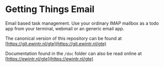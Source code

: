 # Getting Things Email

Email based task management. Use your ordinary IMAP mailbox as a todo app from your terminal, webmail or an generic email app.

The canonical version of this repository can be found at [https://git.ewintr.nl/gte](https://git.ewintr.nl/gte)

Documentation found in the `/doc` folder can also be read online at [https://ewintr.nl/gte](https://ewintr.nl/gte)
